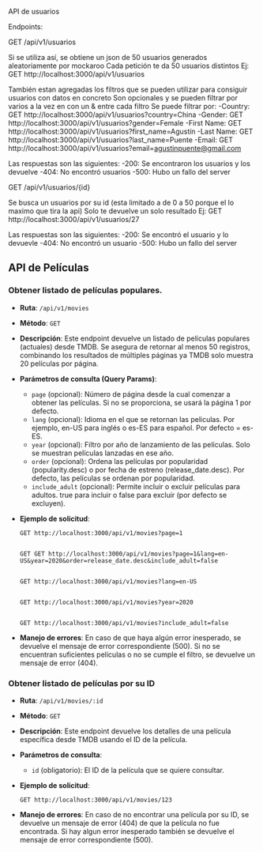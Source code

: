 API de usuarios 

Endpoints:

GET /api/v1/usuarios

Si se utiliza así, se obtiene un json de 50 usuarios generados aleatoriamente por mockaroo
Cada petición te da 50 usuarios distintos
Ej: GET http://localhost:3000/api/v1/usuarios

También estan agregadas los filtros que se pueden utilizar para consiguir usuarios con datos en concreto 
Son opcionales y se pueden filtrar por varios a la vez en con un & entre cada filtro
Se puede filtrar por:
-Country: GET http://localhost:3000/api/v1/usuarios?country=China
-Gender: GET http://localhost:3000/api/v1/usuarios?gender=Female
-First Name: GET http://localhost:3000/api/v1/usuarios?first_name=Agustín
-Last Name: GET http://localhost:3000/api/v1/usuarios?last_name=Puente
-Email: GET http://localhost:3000/api/v1/usuarios?email=agustinpuente@gmail.com

Las respuestas son las siguientes:
-200: Se encontraron los usuarios y los devuelve
-404: No encontró usuarios 
-500: Hubo un fallo del server

GET /api/v1/usuarios/{id}

Se busca un usuarios por su id (esta limitado a de 0 a 50 porque el lo maximo que tira la api)
Solo te devuelve un solo resultado 
Ej: GET http://localhost:3000/api/v1/usuarios/27

Las respuestas son las siguientes:
-200: Se encontró el usuario y lo devuevle
-404: No encontró un usuario
-500: Hubo un fallo del server
## API de Películas

### Obtener listado de películas populares.

- **Ruta**: `/api/v1/movies`
- **Método**: `GET`
- **Descripción**: Este endpoint devuelve un listado de películas populares (actuales) desde TMDB. Se asegura de retornar al menos 50 registros, combinando los resultados de múltiples páginas ya TMDB solo muestra 20 películas por página.

- **Parámetros de consulta (Query Params)**:
  - `page` (opcional): Número de página desde la cual comenzar a obtener las películas. Si no se proporciona, se usará la página 1 por defecto.
  - `lang` (opcional): Idioma en el que se retornan las peliculas. Por ejemplo, en-US para inglés o es-ES para español. Por defecto = es-ES.
  - `year` (opcional): Filtro por año de lanzamiento de las películas. Solo se muestran películas lanzadas en ese año.
  - `order` (opcional): Ordena las películas por popularidad (popularity.desc) o por fecha de estreno (release_date.desc). Por defecto, las películas se ordenan por popularidad.
  - `include_adult` (opcional): Permite incluir o excluir películas para adultos. true para incluir o false para excluir (por defecto se excluyen).
  
- **Ejemplo de solicitud**:
  ```http
  GET http://localhost:3000/api/v1/movies?page=1

  
  GET GET http://localhost:3000/api/v1/movies?page=1&lang=en-US&year=2020&order=release_date.desc&include_adult=false

  
  GET http://localhost:3000/api/v1/movies?lang=en-US

  
  GET http://localhost:3000/api/v1/movies?year=2020

  
  GET http://localhost:3000/api/v1/movies?include_adult=false

- **Manejo de errores**: En caso de que haya algún error inesperado, se devuelve el mensaje de error correspondiente (500). Si no se encuentran suficientes películas o no se cumple el filtro, se devuelve un mensaje de error (404).


### Obtener listado de películas por su ID

- **Ruta**: `/api/v1/movies/:id`
- **Método**: `GET`
- **Descripción**: Este endpoint devuelve los detalles de una película específica desde TMDB usando el ID de la película.

- **Parámetros de consulta**:
  - `id` (obligatorio): El ID de la película que se quiere consultar.
  
- **Ejemplo de solicitud**:
  ```http
  GET http://localhost:3000/api/v1/movies/123

- **Manejo de errores**: En caso de no encontrar una película por su ID, se devuelve un mensaje de error (404) de que la película no fue encontrada. Si hay algun error inesperado también se devuelve el mensaje de error correspondiente (500).

